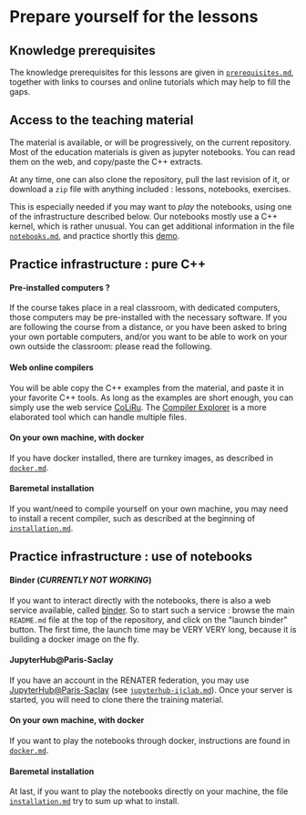 
# Prepare yourself for the lessons

## Knowledge prerequisites

The knowledge prerequisites for this lessons are given in [`prerequisites.md`](prerequisites.md), together with links to courses and online tutorials which may help to fill the gaps.

## Access to the teaching material

The material is available, or will be progressively, on the current repository. Most of the education materials is given as jupyter notebooks. You can read them on the web, and copy/paste the C++ extracts.

At any time, one can also clone the repository, pull the last revision of it, or download a `zip` file with anything included : lessons, notebooks, exercises.

This is especially needed if you may want to *play* the notebooks, using one of the infrastructure described below. Our notebooks mostly use a C++ kernel, which is rather unusual. You can get additional information in the file [`notebooks.md`](notebooks.md), and practice shortly this [demo](demo-notebook.ipynb).

## Practice infrastructure : pure C++

#### Pre-installed computers ?

If the course takes place in a real classroom, with dedicated computers, those computers may be pre-installed with the necessary software. If you are following the course from a distance, or you have been asked to bring your own portable computers, and/or you want to be able to work on your own outside the classroom: please read the following.

#### Web online compilers
You will be able copy the C++ examples from the material, and paste it in your favorite C++ tools. As long as the examples are short enough, you can simply use the web service [CoLiRu](http://coliru.stacked-crooked.com/). The [Compiler Explorer](https://godbolt.org/) is a more elaborated tool which can handle multiple files.

#### On your own machine, with docker

If you have docker installed, there are turnkey images, as described in [`docker.md`](docker.md).

#### Baremetal installation

If you want/need to compile yourself on your own machine, you may need to install a recent compiler, such as described at the beginning of [`installation.md`](installation.md).


## Practice infrastructure : use of notebooks

#### Binder (***CURRENTLY NOT WORKING***)

If you want to interact directly with the notebooks, there is also a web service available, called [binder](https://mybinder.org/). So to start such a service : browse the main `README.md` file at the top of the repository, and click on the "launch binder" button. The first time, the launch time may be VERY VERY long, because it is building a docker image on the fly.

#### JupyterHub@Paris-Saclay

If you have an account in the RENATER federation, you may use [JupyterHub@Paris-Saclay](https://jupyterhub.ijclab.in2p3.fr/shibboleth) (see [`jupyterhub-ijclab.md`](jupyterhub-ijclab.md)). Once your server is started, you will need to clone there the training material.

#### On your own machine, with docker

If you want to play the notebooks through docker, instructions are found in [`docker.md`](docker.md).


#### Baremetal installation

At last, if you want to play the notebooks directly on your machine, the file [`installation.md`](installation.md) try to sum up what to install.

